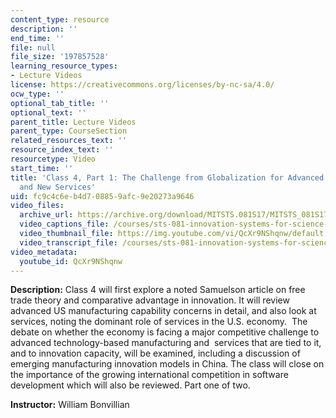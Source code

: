 ```yaml
---
content_type: resource
description: ''
end_time: ''
file: null
file_size: '197857528'
learning_resource_types:
- Lecture Videos
license: https://creativecommons.org/licenses/by-nc-sa/4.0/
ocw_type: ''
optional_tab_title: ''
optional_text: ''
parent_title: Lecture Videos
parent_type: CourseSection
related_resources_text: ''
resource_index_text: ''
resourcetype: Video
start_time: ''
title: 'Class 4, Part 1: The Challenge from Globalization for Advanced Manufacturing
  and New Services'
uid: fc9c4c6e-b4d7-0885-9afc-9e20273a9646
video_files:
  archive_url: https://archive.org/download/MITSTS.081S17/MITSTS_081S17_Class04_1_300k.mp4
  video_captions_file: /courses/sts-081-innovation-systems-for-science-technology-energy-manufacturing-and-health-spring-2017/2c1d1d4f689b5a1db268e0847be80bd8_QcXr9NShqnw.vtt
  video_thumbnail_file: https://img.youtube.com/vi/QcXr9NShqnw/default.jpg
  video_transcript_file: /courses/sts-081-innovation-systems-for-science-technology-energy-manufacturing-and-health-spring-2017/43ad6802c2ff7811f7001c8ceb98885f_QcXr9NShqnw.pdf
video_metadata:
  youtube_id: QcXr9NShqnw
---
```


**Description:** Class 4 will first explore a noted Samuelson article on free trade theory and comparative advantage in innovation. It will review advanced US manufacturing capability concerns in detail, and also look at services, noting the dominant role of services in the U.S. economy.  The debate on whether the economy is facing a major competitive challenge to advanced technology-based manufacturing and  services that are tied to it, and to innovation capacity, will be examined, including a discussion of emerging manufacturing innovation models in China. The class will close on the importance of the growing international competition in software development which will also be reviewed. Part one of two.

**Instructor:** William Bonvillian

